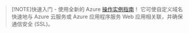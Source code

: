 ﻿
> [!NOTE]快速入门 - 使用全新的 Azure [操作实例指南](http://support.microsoft.com/kb/2990804)！ 它可使自定义域名快速地与 Azure 云服务或 Azure 应用程序服务 Web 应用相关联，并确保通信安全 (SSL)。

<!---HONumber=74-->